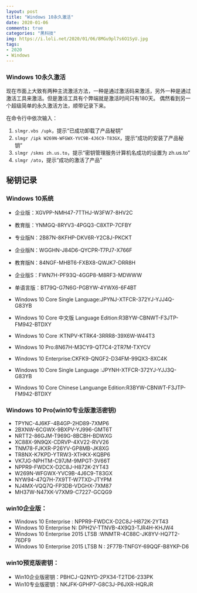```yaml
---
layout: post
title: "Windows 10永久激活"
date: 2020-01-06
comments: true
categories: "黑科技"
img: https://i.loli.net/2020/01/06/8MGu9pl7s6O1SyU.jpg
tags:
- 2020
- Windows
---
```



### Windows 10永久激活

现在市面上大致有两种主流激活方法，一种是通过激活码来激活，另外一种是通过激活工具来激活。但是激活工具有个弊端就是激活时间只有180天。
偶然看到另一个超级简单的永久激活方法，顺带记录下来。


在命令行中依次输入：
1. `slmgr.vbs /upk`，提示“已成功卸载了产品秘钥”
2. `slmgr /ipk W269N-WFGWX-YVC9B-4J6C9-T83GX`，提示“成功的安装了产品秘钥”
3. `slmgr /skms zh.us.to`，提示“密钥管理服务计算机名成功的设置为 zh.us.to”
4. `slmgr /ato`，提示“成功的激活了产品”

## 秘钥记录
### Windows 10系统

- 企业版：XGVPP-NMH47-7TTHJ-W3FW7-8HV2C
- 教育版：YNMGQ-8RYV3-4PGQ3-C8XTP-7CFBY
- 专业版N：2B87N-8KFHP-DKV6R-Y2C8J-PKCKT
- 企业版N：WGGHN-J84D6-QYCPR-T7PJ7-X766F
- 教育版N：84NGF-MHBT6-FXBX8-QWJK7-DRR8H
- 企业版S：FWN7H-PF93Q-4GGP8-M8RF3-MDWWW
- 单语言版：BT79Q-G7N6G-PGBYW-4YWX6-6F4BT

- Windows 10 Core Single Language:JPYNJ-XTFCR-372YJ-YJJ4Q-G83YB
- Windows 10 Core 中文版 Language Edition:R3BYW-CBNWT-F3JTP-FM942-BTDXY
- Windows 10 Core :KTNPV-KTRK4-3RRR8-39X6W-W44T3
- Windows 10 Pro:8N67H-M3CY9-QT7C4-2TR7M-TXYCV
- Windows 10 Enterprise:CKFK9-QNGF2-D34FM-99QX3-8XC4K
- Windows 10 Core Single Language :JPYNH-XTFCR-372YJ-YJJ3Q-G83YB
- Windows 10 Core Chinese Languange Edition:R3BYW-CBNWT-F3JTP-FM942-BTDXY

### Windows 10 Pro(win10专业版激活密钥)
- TPYNC-4J6KF-4B4GP-2HD89-7XMP6
- 2BXNW-6CGWX-9BXPV-YJ996-GMT6T
- NRTT2-86GJM-T969G-8BCBH-BDWXG
- XC88X-9N9QX-CDRVP-4XV22-RVV26
- TNM78-FJKXR-P26YV-GP8MB-JK8XG
- TR8NX-K7KPD-YTRW3-XTHKX-KQBP6
- VK7JG-NPHTM-C97JM-9MPGT-3V66T
- NPPR9-FWDCX-D2C8J-H872K-2YT43
- W269N-WFGWX-YVC9B-4J6C9-T83GX
- NYW94-47Q7H-7X9TT-W7TXD-JTYPM
- NJ4MX-VQQ7Q-FP3DB-VDGHX-7XM87
- MH37W-N47XK-V7XM9-C7227-GCQG9

### win10企业版：
- Windows 10 Enterprise : NPPR9-FWDCX-D2C8J-H872K-2YT43
- Windows 10 Enterprise N: DPH2V-TTNVB-4X9Q3-TJR4H-KHJW4
- Windows 10 Enterprise 2015 LTSB :WNMTR-4C88C-JK8YV-HQ7T2-76DF9
- Windows 10 Enterprise 2015 LTSB N : 2F77B-TNFGY-69QQF-B8YKP-D6

### win10预览版密钥：
- Win10企业版密钥：PBHCJ-Q2NYD-2PX34-T2TD6-233PK
- Win10专业版密钥：NKJFK-GPHP7-G8C3J-P6JXR-HQRJR